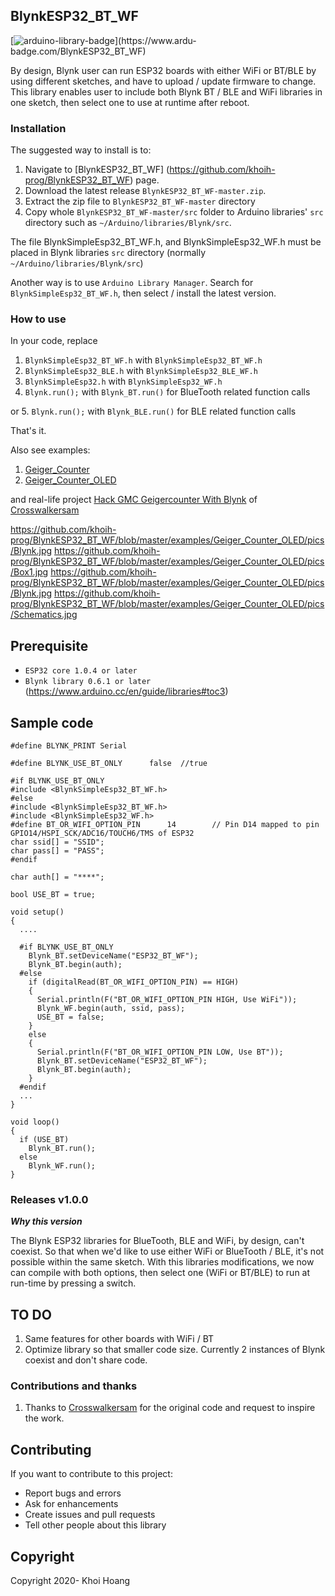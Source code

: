 ## BlynkESP32_BT_WF

[![arduino-library-badge](https://www.ardu-badge.com/badge/BlynkESP32_BT_WF.svg?)](https://www.ardu-badge.com/BlynkESP32_BT_WF)

By design, Blynk user can run ESP32 boards with either WiFi or BT/BLE by using different sketches, and have to upload / update firmware to change. This library enables user to  include both Blynk BT / BLE and WiFi libraries in one sketch, then select one to use at runtime after reboot.

### Installation

The suggested way to install is to:

1. Navigate to [BlynkESP32_BT_WF] (https://github.com/khoih-prog/BlynkESP32_BT_WF) page.
2. Download the latest release `BlynkESP32_BT_WF-master.zip`.
3. Extract the zip file to `BlynkESP32_BT_WF-master` directory 
4. Copy whole `BlynkESP32_BT_WF-master/src` folder to Arduino libraries' `src` directory such as `~/Arduino/libraries/Blynk/src`.

The file BlynkSimpleEsp32_BT_WF.h, and BlynkSimpleEsp32_WF.h must be placed in Blynk libraries `src` directory (normally `~/Arduino/libraries/Blynk/src`)

Another way is to use `Arduino Library Manager`. Search for `BlynkSimpleEsp32_BT_WF.h`, then select / install the latest version.

### How to use

In your code, replace
1. `BlynkSimpleEsp32_BT_WF.h` with `BlynkSimpleEsp32_BT_WF.h`
2. `BlynkSimpleEsp32_BLE.h`   with `BlynkSimpleEsp32_BLE_WF.h`
3. `BlynkSimpleEsp32.h`       with `BlynkSimpleEsp32_WF.h`
4. `Blynk.run();`             with `Blynk_BT.run()` for BlueTooth related function calls

or 
5. `Blynk.run();`             with `Blynk_BLE.run()` for BLE related function calls


That's it.

Also see examples: 
1. [Geiger_Counter](examples/Geiger_Counter)
2. [Geiger_Counter_OLED](examples/Geiger_Counter_OLED)

and real-life project [Hack GMC Geigercounter With Blynk](https://www.instructables.com/id/Hack-GMC-Geigercounter-With-Blynk/) of  [Crosswalkersam](https://community.blynk.cc/u/Crosswalkersam)

https://github.com/khoih-prog/BlynkESP32_BT_WF/blob/master/examples/Geiger_Counter_OLED/pics/Blynk.jpg
https://github.com/khoih-prog/BlynkESP32_BT_WF/blob/master/examples/Geiger_Counter_OLED/pics/Box1.jpg
https://github.com/khoih-prog/BlynkESP32_BT_WF/blob/master/examples/Geiger_Counter_OLED/pics/Blynk.jpg
https://github.com/khoih-prog/BlynkESP32_BT_WF/blob/master/examples/Geiger_Counter_OLED/pics/Schematics.jpg

## Prerequisite
* `ESP32 core 1.0.4 or later`
* `Blynk library 0.6.1 or later` (https://www.arduino.cc/en/guide/libraries#toc3)

## Sample code
```
#define BLYNK_PRINT Serial

#define BLYNK_USE_BT_ONLY      false  //true

#if BLYNK_USE_BT_ONLY
#include <BlynkSimpleEsp32_BT_WF.h>
#else
#include <BlynkSimpleEsp32_BT_WF.h>
#include <BlynkSimpleEsp32_WF.h>
#define BT_OR_WIFI_OPTION_PIN      14        // Pin D14 mapped to pin GPIO14/HSPI_SCK/ADC16/TOUCH6/TMS of ESP32
char ssid[] = "SSID";
char pass[] = "PASS";
#endif

char auth[] = "****";

bool USE_BT = true;

void setup() 
{
  ....
    
  #if BLYNK_USE_BT_ONLY
    Blynk_BT.setDeviceName("ESP32_BT_WF");
    Blynk_BT.begin(auth);
  #else
    if (digitalRead(BT_OR_WIFI_OPTION_PIN) == HIGH)
    {
      Serial.println(F("BT_OR_WIFI_OPTION_PIN HIGH, Use WiFi"));
      Blynk_WF.begin(auth, ssid, pass);
      USE_BT = false;
    }
    else
    {
      Serial.println(F("BT_OR_WIFI_OPTION_PIN LOW, Use BT"));
      Blynk_BT.setDeviceName("ESP32_BT_WF");
      Blynk_BT.begin(auth);
    }
  #endif
  ...
}

void loop()
{
  if (USE_BT)
    Blynk_BT.run();
  else
    Blynk_WF.run();
}
```

### Releases v1.0.0

***Why this version***

The Blynk ESP32 libraries for BlueTooth, BLE and WiFi, by design, can't coexist. So that when we'd like to use either WiFi or BlueTooth / BLE, it's not possible within the same sketch.
With this libraries modifications, we now can compile with both options, then select one (WiFi or BT/BLE) to run at run-time by pressing a switch.


## TO DO

1. Same features for other boards with WiFi / BT
2. Optimize library so that smaller code size. Currently 2 instances of Blynk coexist and don't share code.

### Contributions and thanks
1. Thanks to [Crosswalkersam](https://community.blynk.cc/u/Crosswalkersam) for the original code and request to inspire the work.

## Contributing

If you want to contribute to this project:
- Report bugs and errors
- Ask for enhancements
- Create issues and pull requests
- Tell other people about this library

## Copyright

Copyright 2020- Khoi Hoang
